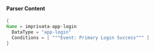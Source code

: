 #### Parser Content
```Java
{
Name = imprivata-app-login
  DataType = "app-login"
  Conditions = [ """Event: Primary Login Success""" ]
}
```